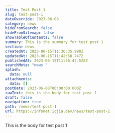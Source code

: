 ```yaml
---
title: Test Post 1
slug: test-post-1
dateOverride: 2023-06-08
category: news
hideFromSearch: false
hideFromSitemap: false
showTableOfContents: false
summary: This is the summary for test post 1
section: news
createdAt: 2023-06-15T11:36:35.980Z
updatedAt: 2023-06-15T11:42:58.747Z
publishedAt: 2023-06-15T11:36:42.528Z
searchMeta: "news "
splash:
  data: null
attachments:
  data: []
postDate: 2023-06-08T00:00:00.000Z
rawText: this is the body for test post 1
draft: false
navigation: true
path: /news/test-post-1
url: https://infonet.icjia.dev/news/test-post-1
---
```


This is the body  for test post 1
